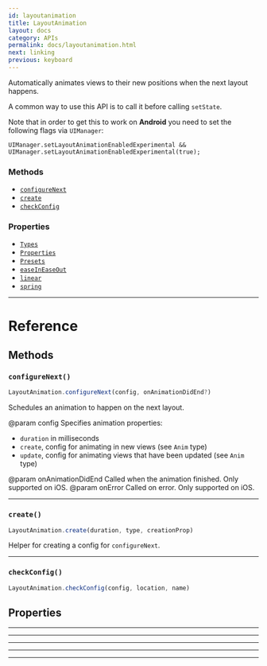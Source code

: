 ```yaml
---
id: layoutanimation
title: LayoutAnimation
layout: docs
category: APIs
permalink: docs/layoutanimation.html
next: linking
previous: keyboard
---
```


Automatically animates views to their new positions when the
next layout happens.

A common way to use this API is to call it before calling `setState`.

Note that in order to get this to work on **Android** you need to set the following flags via `UIManager`:

    UIManager.setLayoutAnimationEnabledExperimental && UIManager.setLayoutAnimationEnabledExperimental(true);


### Methods

- [`configureNext`](docs/layoutanimation.html#configurenext)
- [`create`](docs/layoutanimation.html#create)
- [`checkConfig`](docs/layoutanimation.html#checkconfig)


### Properties

- [`Types`](docs/layoutanimation.html#types)
- [`Properties`](docs/layoutanimation.html#properties)
- [`Presets`](docs/layoutanimation.html#presets)
- [`easeInEaseOut`](docs/layoutanimation.html#easeineaseout)
- [`linear`](docs/layoutanimation.html#linear)
- [`spring`](docs/layoutanimation.html#spring)




---

# Reference

## Methods

### `configureNext()`

```javascript
LayoutAnimation.configureNext(config, onAnimationDidEnd?)
```


Schedules an animation to happen on the next layout.

@param config Specifies animation properties:

  - `duration` in milliseconds
  - `create`, config for animating in new views (see `Anim` type)
  - `update`, config for animating views that have been updated
(see `Anim` type)

@param onAnimationDidEnd Called when the animation finished.
Only supported on iOS.
@param onError Called on error. Only supported on iOS.




---

### `create()`

```javascript
LayoutAnimation.create(duration, type, creationProp)
```


Helper for creating a config for `configureNext`.




---

### `checkConfig()`

```javascript
LayoutAnimation.checkConfig(config, location, name)
```



## Properties



---



---



---



---



---



